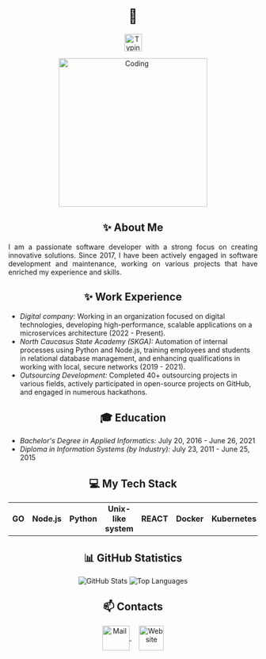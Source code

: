 <h1 align="center">👋</h1>
<p align="center">
   <img src="https://readme-typing-svg.demolab.com?font=Roboto+Slab&color=%237E3ACE&size=30&center=true&vCenter=true&width=450&duration=1500&pause=1000&lines=Software+Developer;Tech+Enthusiast;Lifelong+Learner" width="auto" height="35" alt="Typing"/>
</p>
<p align="center">
  <img src="https://avatars.dzeninfra.ru/get-zen_doc/3938527/pub_60376cbcebccc75161600324_60376d5f700da52db2f6349d/orig" width="300" height="auto" alt="Coding"/>
</p>

<h2 align="center">✨ About Me</h2>
<p align="justify">I am a passionate software developer with a strong focus on creating innovative solutions. Since 2017, I have been actively engaged in software development and maintenance, working on various projects that have enriched my experience and skills.</p>

<h2 align="center">✨ Work Experience</h2>
<ul>
    <li><em>Digital company:</em> Working in an organization focused on digital technologies, developing high-performance, scalable applications on a microservices architecture (2022 - Present).</li>
    <li><em>North Caucasus State Academy (SKGA):</em> Automation of internal processes using Python and Node.js, training employees and students in relational database management, and enhancing qualifications in working with local, secure networks (2019 - 2021).</li>
    <li><em>Outsourcing Development:</em> Completed 40+ outsourcing projects in various fields, actively participated in open-source projects on GitHub, and engaged in numerous hackathons.</li>
</ul>

<h2 align="center">🎓 Education</h2>
<ul>
    <li><em>Bachelor's Degree in Applied Informatics:</em> July 20, 2016 - June 26, 2021</li>
    <li><em>Diploma in Information Systems (by Industry):</em> July 23, 2011 - June 25, 2015</li>
</ul>

<h2 align="center">💻 My Tech Stack</h2>
<table align="center">
<tr>
   <td align="center"><b>GO</b></td>
   <td align="center"><b>Node.js</b></td>
   <td align="center"><b>Python</b></td>
   <td align="center"><b>Unix-like system</b></td>
   <td align="center"><b>REACT</b></td>
   <td align="center"><b>Docker</b></td>
   <td align="center"><b>Kubernetes</b></td>
   <td align="center"><b>Microservices</b></td>
</tr>
</table>

<h2 align="center">📊 GitHub Statistics</h2>
<p align="center">
    <img src="https://github-readme-stats.vercel.app/api?username=okmic&show_icons=true&hide_border=true&theme=transparent" alt="GitHub Stats">
    <img src="https://github-readme-stats.vercel.app/api/top-langs?username=okmic&hide_border=true&no-bg=true&no-frame=true&layout=compact&theme=transparent&langs_count=8&hide=jupyter%20notebook.css" alt="Top Languages">
</p>

<h2 align="center">📫 Contacts </h2>
<p align="center">
  <a href="mailto:okmic.g@gmail.com">
    <img align="center" src="https://cdn.worldvectorlogo.com/logos/official-gmail-icon-2020-.svg" width="55" height="50" alt="Mail" />
  </a>
  &nbsp;&nbsp;&nbsp;
  <a href="https://okmic.github.io/okmic">
    <img align="center" src="https://cdn.worldvectorlogo.com/logos/chrome-modern-.svg" width="50" height="50" alt="Website"/>
  </a>
</p>

